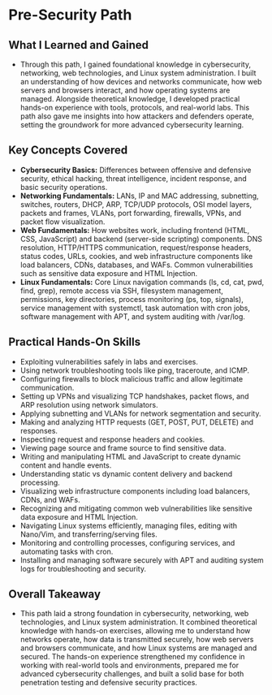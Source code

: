 # Pre-Security Path

## What I Learned and Gained
- Through this path, I gained foundational knowledge in cybersecurity, networking, web technologies, and Linux system administration. I built an understanding of how devices and networks communicate, how web servers and browsers interact, and how operating systems are managed. Alongside theoretical knowledge, I developed practical hands-on experience with tools, protocols, and real-world labs. This path also gave me insights into how attackers and defenders operate, setting the groundwork for more advanced cybersecurity learning.

## Key Concepts Covered
- **Cybersecurity Basics:** Differences between offensive and defensive security, ethical hacking, threat intelligence, incident response, and basic security operations.
- **Networking Fundamentals:** LANs, IP and MAC addressing, subnetting, switches, routers, DHCP, ARP, TCP/UDP protocols, OSI model layers, packets and frames, VLANs, port forwarding, firewalls, VPNs, and packet flow visualization.
- **Web Fundamentals:** How websites work, including frontend (HTML, CSS, JavaScript) and backend (server-side scripting) components. DNS resolution, HTTP/HTTPS communication, request/response headers, status codes, URLs, cookies, and web infrastructure components like load balancers, CDNs, databases, and WAFs. Common vulnerabilities such as sensitive data exposure and HTML Injection.
- **Linux Fundamentals:** Core Linux navigation commands (ls, cd, cat, pwd, find, grep), remote access via SSH, filesystem management, permissions, key directories, process monitoring (ps, top, signals), service management with systemctl, task automation with cron jobs, software management with APT, and system auditing with /var/log.

## Practical Hands-On Skills
- Exploiting vulnerabilities safely in labs and exercises.
- Using network troubleshooting tools like ping, traceroute, and ICMP.
- Configuring firewalls to block malicious traffic and allow legitimate communication.
- Setting up VPNs and visualizing TCP handshakes, packet flows, and ARP resolution using network simulators.
- Applying subnetting and VLANs for network segmentation and security.
- Making and analyzing HTTP requests (GET, POST, PUT, DELETE) and responses.
- Inspecting request and response headers and cookies.
- Viewing page source and frame source to find sensitive data.
- Writing and manipulating HTML and JavaScript to create dynamic content and handle events.
- Understanding static vs dynamic content delivery and backend processing.
- Visualizing web infrastructure components including load balancers, CDNs, and WAFs.
- Recognizing and mitigating common web vulnerabilities like sensitive data exposure and HTML Injection.
- Navigating Linux systems efficiently, managing files, editing with Nano/Vim, and transferring/serving files.
- Monitoring and controlling processes, configuring services, and automating tasks with cron.
- Installing and managing software securely with APT and auditing system logs for troubleshooting and security.

## Overall Takeaway
- This path laid a strong foundation in cybersecurity, networking, web technologies, and Linux system administration. It combined theoretical knowledge with hands-on exercises, allowing me to understand how networks operate, how data is transmitted securely, how web servers and browsers communicate, and how Linux systems are managed and secured. The hands-on experience strengthened my confidence in working with real-world tools and environments, prepared me for advanced cybersecurity challenges, and built a solid base for both penetration testing and defensive security practices.
